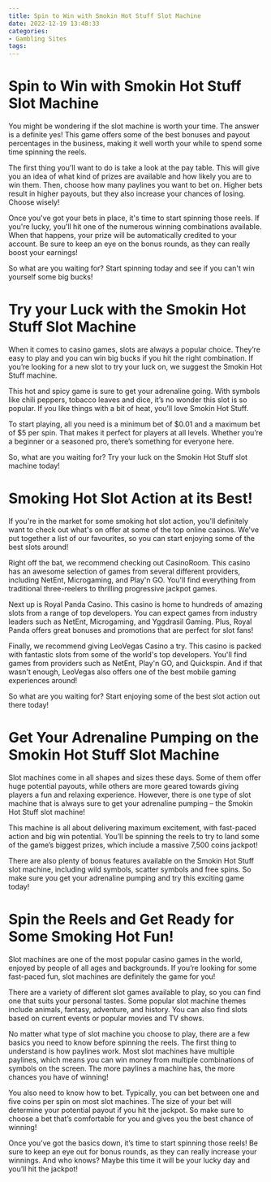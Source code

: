 ```yaml
---
title: Spin to Win with Smokin Hot Stuff Slot Machine 
date: 2022-12-19 13:48:33
categories:
- Gambling Sites
tags:
---
```



#  Spin to Win with Smokin Hot Stuff Slot Machine 

You might be wondering if the slot machine is worth your time. The answer is a definite yes! This game offers some of the best bonuses and payout percentages in the business, making it well worth your while to spend some time spinning the reels.

The first thing you'll want to do is take a look at the pay table. This will give you an idea of what kind of prizes are available and how likely you are to win them. Then, choose how many paylines you want to bet on. Higher bets result in higher payouts, but they also increase your chances of losing. Choose wisely!

Once you've got your bets in place, it's time to start spinning those reels. If you're lucky, you'll hit one of the numerous winning combinations available. When that happens, your prize will be automatically credited to your account. Be sure to keep an eye on the bonus rounds, as they can really boost your earnings!

So what are you waiting for? Start spinning today and see if you can't win yourself some big bucks!

#  Try your Luck with the Smokin Hot Stuff Slot Machine 

When it comes to casino games, slots are always a popular choice. They’re easy to play and you can win big bucks if you hit the right combination. If you’re looking for a new slot to try your luck on, we suggest the Smokin Hot Stuff machine.

This hot and spicy game is sure to get your adrenaline going. With symbols like chili peppers, tobacco leaves and dice, it’s no wonder this slot is so popular. If you like things with a bit of heat, you’ll love Smokin Hot Stuff.

To start playing, all you need is a minimum bet of $0.01 and a maximum bet of $5 per spin. That makes it perfect for players at all levels. Whether you’re a beginner or a seasoned pro, there’s something for everyone here.

So, what are you waiting for? Try your luck on the Smokin Hot Stuff slot machine today!

#  Smoking Hot Slot Action at its Best! 

If you're in the market for some smoking hot slot action, you'll definitely want to check out what's on offer at some of the top online casinos. We've put together a list of our favourites, so you can start enjoying some of the best slots around!

Right off the bat, we recommend checking out CasinoRoom. This casino has an awesome selection of games from several different providers, including NetEnt, Microgaming, and Play'n GO. You'll find everything from traditional three-reelers to thrilling progressive jackpot games.

Next up is Royal Panda Casino. This casino is home to hundreds of amazing slots from a range of top developers. You can expect games from industry leaders such as NetEnt, Microgaming, and Yggdrasil Gaming. Plus, Royal Panda offers great bonuses and promotions that are perfect for slot fans!

Finally, we recommend giving LeoVegas Casino a try. This casino is packed with fantastic slots from some of the world's top developers. You'll find games from providers such as NetEnt, Play'n GO, and Quickspin. And if that wasn't enough, LeoVegas also offers one of the best mobile gaming experiences around!

So what are you waiting for? Start enjoying some of the best slot action out there today!

#  Get Your Adrenaline Pumping on the Smokin Hot Stuff Slot Machine 

Slot machines come in all shapes and sizes these days. Some of them offer huge potential payouts, while others are more geared towards giving players a fun and relaxing experience. However, there is one type of slot machine that is always sure to get your adrenaline pumping – the Smokin Hot Stuff slot machine!

This machine is all about delivering maximum excitement, with fast-paced action and big win potential. You’ll be spinning the reels to try to land some of the game’s biggest prizes, which include a massive 7,500 coins jackpot!

There are also plenty of bonus features available on the Smokin Hot Stuff slot machine, including wild symbols, scatter symbols and free spins. So make sure you get your adrenaline pumping and try this exciting game today!

#  Spin the Reels and Get Ready for Some Smoking Hot Fun!

Slot machines are one of the most popular casino games in the world, enjoyed by people of all ages and backgrounds. If you’re looking for some fast-paced fun, slot machines are definitely the game for you!

There are a variety of different slot games available to play, so you can find one that suits your personal tastes. Some popular slot machine themes include animals, fantasy, adventure, and history. You can also find slots based on current events or popular movies and TV shows.

No matter what type of slot machine you choose to play, there are a few basics you need to know before spinning the reels. The first thing to understand is how paylines work. Most slot machines have multiple paylines, which means you can win money from multiple combinations of symbols on the screen. The more paylines a machine has, the more chances you have of winning!

You also need to know how to bet. Typically, you can bet between one and five coins per spin on most slot machines. The size of your bet will determine your potential payout if you hit the jackpot. So make sure to choose a bet that’s comfortable for you and gives you the best chance of winning!

Once you’ve got the basics down, it’s time to start spinning those reels! Be sure to keep an eye out for bonus rounds, as they can really increase your winnings. And who knows? Maybe this time it will be your lucky day and you’ll hit the jackpot!